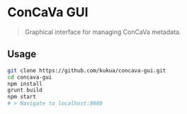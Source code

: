 # ConCaVa GUI

> Graphical interface for managing ConCaVa metadata.

## Usage

```bash
git clone https://github.com/kukua/concava-gui.git
cd concava-gui
npm install
grunt build
npm start
# > Navigate to localhost:8080
```
